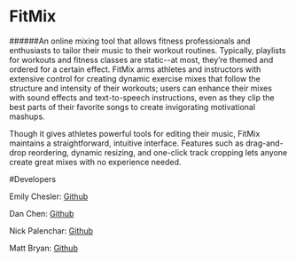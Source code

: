 # FitMix
######An online mixing tool that allows fitness professionals and enthusiasts to tailor their music to their workout routines.
Typically, playlists for workouts and fitness classes are static--at most, they’re themed and ordered for a certain effect. FitMix arms athletes and instructors with extensive control for creating dynamic exercise mixes that follow the structure and intensity of their workouts; users can enhance their mixes with sound effects and text-to-speech instructions, even as they clip the best parts of their favorite songs to create invigorating motivational mashups.

Though it gives athletes powerful tools for editing their music, FitMix maintains a straightforward, intuitive interface. Features such as drag-and-drop reordering, dynamic resizing, and one-click track cropping lets anyone create great mixes with no experience needed.

#Developers

Emily Chesler: [Github](https://github.com/emches)

Dan Chen: [Github](https://github.com/DanielChen1013)

Nick Palenchar: [Github](https://github.com/nickpalenchar)

Matt Bryan: [Github](https://github.com/aMattBryan)
